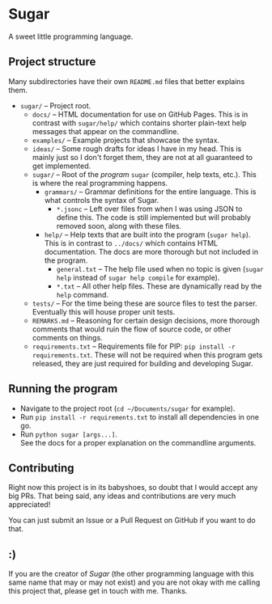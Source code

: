 # Sugar
A sweet little programming language.

## Project structure
Many subdirectories have their own `README.md` files that better explains them.

* `sugar/` – Project root.
  * `docs/` – HTML documentation for use on GitHub Pages.
    This is in contrast with `sugar/help/` which contains shorter plain-text
    help messages that appear on the commandline.
  * `examples/` – Example projects that showcase the syntax.
  * `ideas/` – Some rough drafts for ideas I have in my head.
    This is mainly just so I don't forget them,
    they are not at all guaranteed to get implemented.
  * `sugar/` – Root of the _program_ `sugar` (compiler, help texts, etc.).
    This is where the real programming happens.
    * `grammars/` – Grammar definitions for the entire language.
      This is what controls the syntax of Sugar.
      * `*.jsonc` – Left over files from when I was using JSON to define this.
        The code is still implemented but will probably removed soon,
        along with these files.
    * `help/` – Help texts that are built into the program (`sugar help`).
      This is in contrast to `../docs/` which contains HTML documentation.
      The docs are more thorough but not included in the program.
      * `general.txt` – The help file used when no topic is given
        (`sugar help` instead of `sugar help compile` for example).
      * `*.txt` – All other help files.
        These are dynamically read by the `help` command.
  * `tests/` – For the time being these are source files to test the parser.
    Eventually this will house proper unit tests.
  * `REMARKS.md` – Reasoning for certain design decisions,
    more thorough comments that would ruin the flow of source code,
    or other comments on things.
  * `requirements.txt` – Requirements file for PIP:
    `pip install -r requirements.txt`.
    These will not be required when this program gets released,
    they are just required for building and developing Sugar.

## Running the program
* Navigate to the project root (`cd ~/Documents/sugar` for example).
* Run `pip install -r requirements.txt` to install all dependencies in one go.
* Run `python sugar [args...]`.  
  See the docs for a proper explanation on the commandline arguments.

## Contributing
Right now this project is in its babyshoes,
so doubt that I would accept any big PRs.
That being said, any ideas and contributions are very much appreciated!

You can just submit an Issue or a Pull Request on GitHub if you want to do that.


## :)
If you are the creator of _Sugar_
(the other programming language with this same name that may or may not exist)
and you are not okay with me calling this project that,
please get in touch with me. Thanks.
